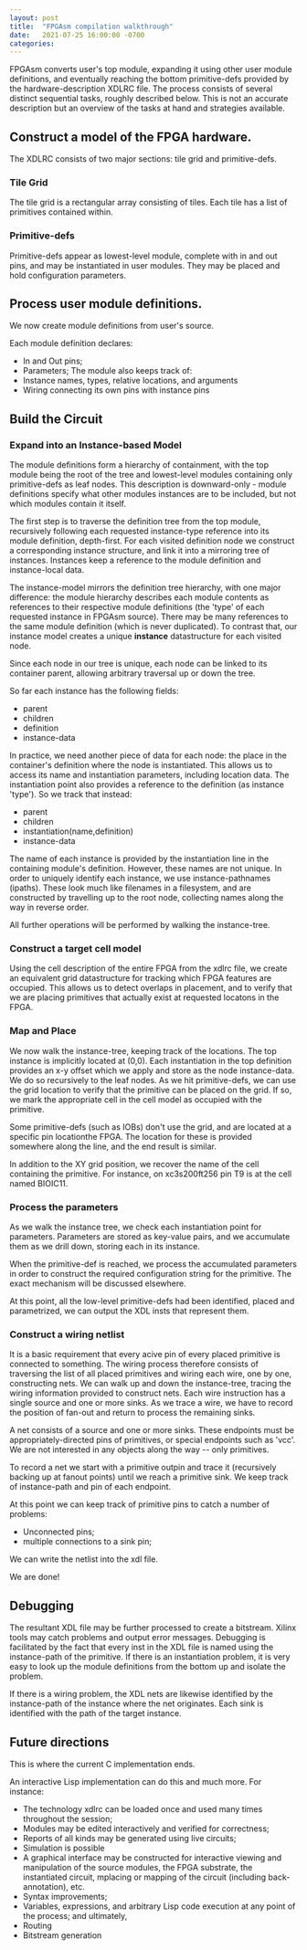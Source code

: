 ```yaml
---
layout: post
title:  "FPGAsm compilation walkthrough"
date:   2021-07-25 16:00:00 -0700
categories: 
---
```


FPGAsm converts user's top module, expanding it using other user module definitions, and eventually reaching the bottom primitive-defs provided by the hardware-description XDLRC file.  The process consists of several distinct sequential tasks, roughly described below.  This is not an accurate description but an overview of the tasks at hand and strategies available.

## Construct a model of the FPGA hardware.

The XDLRC consists of two major sections: tile grid and primitive-defs.

### Tile Grid

The tile grid is a rectangular array consisting of tiles.  Each tile has a list of primitives contained within.  

### Primitive-defs

Primitive-defs appear as lowest-level module, complete with in and out pins, and may be instantiated in user modules.  They may be placed and hold configuration parameters.

## Process user module definitions.

We now create module definitions from user's source.  

Each module definition declares:
* In and Out pins;
* Parameters;
The module also keeps track of:
* Instance names, types, relative locations, and arguments
* Wiring connecting its own pins with instance pins

## Build the Circuit

### Expand into an Instance-based Model 

The module definitions form a hierarchy of containment, with the top module being the root of the tree and lowest-level modules containing only primitive-defs as leaf nodes.  This description is downward-only - module definitions specify what other modules instances are to be included, but not which modules contain it itself.

The first step is to traverse the definition tree from the top module, recursively following each requested instance-type reference into its module definition, depth-first.  For each visited definition node we construct a corresponding instance structure, and link it into a mirroring tree of instances.  Instances keep a reference to the module definition and instance-local data.  

The instance-model mirrors the definition tree hierarchy, with one major difference: the module hierarchy describes each module contents as references to their respective module definitions (the 'type' of each requested instance in FPGAsm source).  There may be many references to the same module definition (which is never duplicated).  To contrast that, our instance model creates a unique **instance** datastructure for each visited node.  

Since each node in our tree is unique, each node can be linked to its container parent, allowing arbitrary traversal up or down the tree. 

So far each instance has the following fields:
* parent
* children
* definition
* instance-data

In practice, we need another piece of data for each node: the place in the container's definition where the node is instantiated.  This allows us to access its name and instantiation parameters, including location data.  The instantiation point also provides a reference to the definition (as instance 'type').  So we track that instead:

* parent
* children
* instantiation(name,definition)
* instance-data

The name of each instance is provided by the instantiation line in the containing module's definition.  However, these names are not unique.  In order to uniquely identify each instance, we use instance-pathnames (ipaths).  These look much like filenames in a filesystem, and are constructed by travelling up to the root node, collecting names along the way in reverse order.

All further operations will be performed by walking the instance-tree.

### Construct a target cell model

Using the cell description of the entire FPGA from the xdlrc file, we create an equivalent grid datastructure for tracking which FPGA features are occupied.  This allows us to detect overlaps in placement, and to verify that we are placing primitives that actually exist at requested locatons in the FPGA.

### Map and Place 

We now walk the instance-tree, keeping track of the locations.  The top instance is implicitly located at (0,0).  Each instantiation in the top definition provides an x-y offset which we apply and store as the node instance-data.  We do so recursively to the leaf nodes.  As we hit primitive-defs, we can use the grid location to verify that the primitive can be placed on the grid.  If so, we mark the appropriate cell in the cell model as occupied with the primitive.

Some primitive-defs (such as IOBs) don't use the grid, and are located at a specific pin locationthe FPGA.  The location for these is provided somewhere along the line, and the end result is similar.

In addition to the XY grid position, we recover the name of the cell containing the primitive.  For instance, on xc3s200ft256 pin T9 is at the cell named BIOIC11.

### Process the parameters

As we walk the instance tree, we check each instantiation point for parameters.  Parameters are stored as key-value pairs, and we accumulate them as we drill down, storing each in its instance.

When the primitive-def is reached, we process the accumulated parameters in order to construct the required configuration string for the primitive.  The exact mechanism will be discussed elsewhere.

At this point, all the low-level primitive-defs had been identified, placed and parametrized, we can output the XDL insts that represent them.  


### Construct a wiring netlist

It is a basic requirement that every acive pin of every placed primitive is connected to something.  The wiring process therefore consists of traversing the list of all placed primitives and wiring each wire, one by one, constructing nets.  We can walk up and down the instance-tree, tracing the wiring information provided to construct nets.  Each wire instruction has a single source and one or more sinks.  As we trace a wire, we have to record the position of fan-out and return to process the remaining sinks.  

A net consists of a source and one or more sinks.  These endpoints must be appropriately-directed pins of primitives, or special endpoints such as 'vcc'.  We are not interested in any objects along the way -- only primitives.

To record a net we start with a primitive outpin and trace it (recursively backing up at fanout points) until we reach a primitive sink.  We keep track of instance-path and pin of each endpoint.

At this point we can keep track of primitive pins to catch a number of problems:
* Unconnected pins;
* multiple connections to a sink pin;

We can write the netlist into the xdl file.

We are done!

## Debugging

The resultant XDL file may be further processed to create a bitstream.  Xilinx tools may catch problems and output error messages.  Debugging is facilitated by the fact that every inst in the XDL file is named using the instance-path of the primitive.  If there is an instantiation problem, it is very easy to look up the module definitions from the bottom up and isolate the problem.

If there is a wiring problem, the XDL nets are likewise identified by the instance-path of the instance where the net originates.  Each sink is identified with the path of the target instance.

## Future directions

This is where the current C implementation ends.

An interactive Lisp implementation can do this and much more.  For instance:
* The technology xdlrc can be loaded once and used many times throughout the session;
* Modules may be edited interactively and verified for correctness;
* Reports of all kinds may be generated using live circuits;
* Simulation is possible
* A graphical interface may be constructed for interactive viewing and manipulation of the source modules, the FPGA substrate, the instantiated circuit, mplacing or mapping of the circuit (including back-annotation), etc.
* Syntax improvements;
* Variables, expressions, and arbitrary Lisp code execution at any point of the process;
and ultimately,
* Routing
* Bitstream generation

